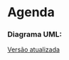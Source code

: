 # Agenda

### Diagrama UML:

[Versão atualizada](https://github.com/Faracoeng/Alguns-Programas/tree/master/Agenda_Telefonica)
